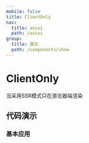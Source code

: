 ```yaml
---
mobile: false
title: ClientOnly
nav:
  title: assui
  path: /assui
group:
  title: 展示
  path: /components/show
---
```


# ClientOnly
当采用SSR模式只在游览器端渲染


## 代码演示
### 基本应用
<code hideActions='["CSB", "EXTERNAL"]' src="./demo/Index.jsx" />

<API></API>
